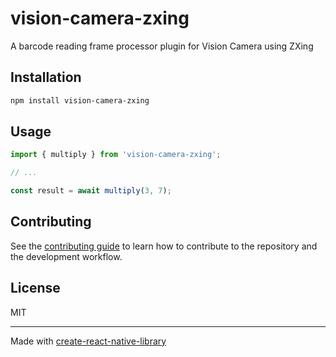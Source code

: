 # vision-camera-zxing

A barcode reading frame processor plugin for Vision Camera using ZXing

## Installation

```sh
npm install vision-camera-zxing
```

## Usage


```js
import { multiply } from 'vision-camera-zxing';

// ...

const result = await multiply(3, 7);
```


## Contributing

See the [contributing guide](CONTRIBUTING.md) to learn how to contribute to the repository and the development workflow.

## License

MIT

---

Made with [create-react-native-library](https://github.com/callstack/react-native-builder-bob)
